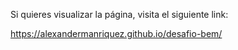 Si quieres visualizar la página, visita el siguiente link:

<a src="https://alexandermanriquez.github.io/desafio-bem/">https://alexandermanriquez.github.io/desafio-bem/</a>
